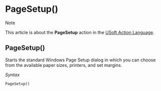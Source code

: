 # PageSetup()



> [!NOTE]
> This article is about the **PageSetup** action in the [USoft Action Language](/docs/Task%20flow/Action%20Language%20reference/USoft%20Action%20Language.md).

## **PageSetup()**

Starts the standard Windows Page Setup dialog in which you can choose from the available paper sizes, printers, and set margins.

*Syntax*

```
PageSetup()
```

 